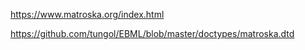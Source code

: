 https://www.matroska.org/index.html

https://github.com/tungol/EBML/blob/master/doctypes/matroska.dtd
